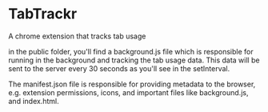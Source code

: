# TabTrackr
A chrome extension that tracks tab usage

in the public folder, you'll find a background.js file which is responsible for running in the background and tracking the tab usage data. This data will be sent to the server every 30 seconds as you'll see in the setInterval.

The manifest.json file is responsible for providing metadata to the browser, e.g. extension permissions, icons, and important files like background.js, and index.html.